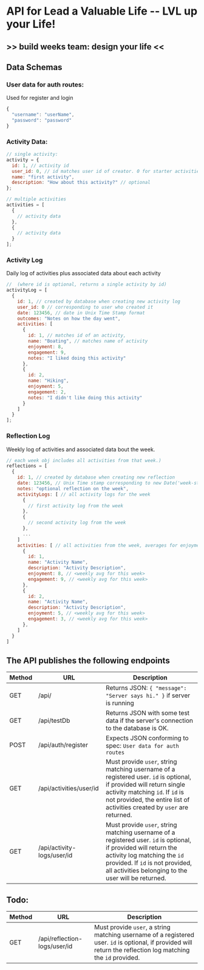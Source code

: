 # API for Lead a Valuable Life -- LVL up your Life!

## >> build weeks team: **design your life** <<

## **Data Schemas**

### **User data for auth routes**:

Used for register and login

```js
{
  "username": "userName",
  "password": "password"
}
```

### **Activity Data**:

```js
// single activity:
activity = {
  id: 1, // activity id
  user_id: 0, // id matches user id of creator. 0 for starter activities (available to anyone)
  name: "first activity",
  description: "How about this activity?" // optional
};

// multiple activities
activities = [
  {
    // activity data
  },
  {
    // activity data
  }
];
```

### **Activity Log**

Daily log of activities plus associated data about each activity

```js
//  (where id is optional, returns a single activity by id)
activityLog = [
  {
    id: 1, // created by database when creating new activity log
    user_id: 0 // corresponding to user who created it
    date: 123456, // date in Unix Time Stamp format
    outcomes: "Notes on how the day went",
    activities: [
      {
        id: 1, // matches id of an activity,
        name: "Boating", // matches name of activity
        enjoyment: 8,
        engagement: 9,
        notes: "I liked doing this activity"
      },
      {
        id: 2,
        name: "Hiking",
        enjoyment: 5,
        engagement: 2,
        notes: "I didn't like doing this activity"
      }
    ]
  }
];
```

### **Reflection Log**

Weekly log of activities and associated data bout the week.

```js
// each week obj includes all activities from that week.)
reflections = [
  {
    id: 1, // created by database when creating new reflection
    date: 123456, // Unix Time stamp corresponding to new Date('week-starting sunday date')
    notes: "optional reflection on the week",
    activityLogs: [ // all activity logs for the week
      {
        // first activity log from the week
      },
      {
        // second activity log from the week
      },
      ...
    ]
    activities: [ // all activities from the week, averages for enjoyment and engagement
      {
        id: 1,
        name: "Activity Name",
        description: "Activity Description",
        enjoyment: 8, // <weekly avg for this week>
        engagement: 9, // <weekly avg for this week>
      },
      {
        id: 2,
        name: "Activity Name",
        description: "Activity Description",
        enjoyment: 5, // <weekly avg for this week>
        engagement: 3, // <weekly avg for this week>
      },
    ]
  }
]
```

## The API publishes the following endpoints

| Method | URL                        | Description                                                                                                                                                                                                                                |
| ------ | -------------------------- | ------------------------------------------------------------------------------------------------------------------------------------------------------------------------------------------------------------------------------------------ |
| GET    | /api/                      | Returns JSON: `{ "message": "Server says hi." }` if server is running                                                                                                                                                                      |
| GET    | /api/testDb                | Returns JSON with some test data if the server's connection to the database is OK.                                                                                                                                                         |
| POST   | /api/auth/register         | Expects JSON conforming to spec: `User data for auth routes`                                                                                                                                                                               |
| GET    | /api/activities/user/id    | Must provide `user`, string matching username of a registered user. `id` is optional, if provided will return single activity matching `id`. If `id` is not provided, the entire list of activities created by `user` are returned.        |
| GET    | /api/activity-logs/user/id | Must provide `user`, string matching username of a registered user. `id` is optional, if provided will return the activity log matching the `id` provided. If `id` is not provided, all activities belonging to the user will be returned. |

## Todo:

| Method | URL                          | Description                                                                                                                                                    |
| ------ | ---------------------------- | -------------------------------------------------------------------------------------------------------------------------------------------------------------- |
| GET    | /api/reflection-logs/user/id | Must provide `user`, a string matching username of a registered user. `id` is optional, if provided will return the reflection log matching the `id` provided. |
